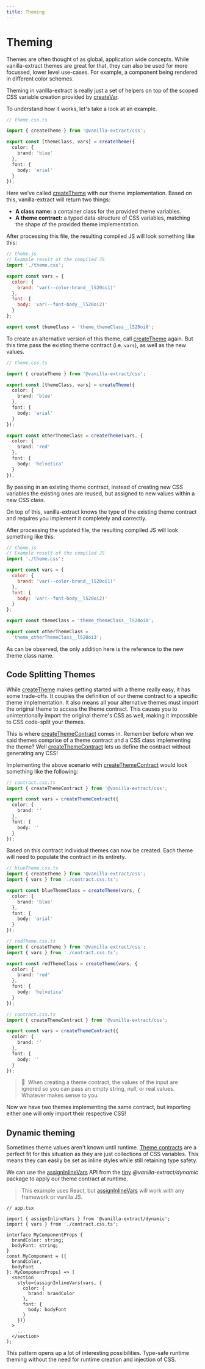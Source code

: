 ```yaml
---
title: Theming
---
```


# Theming

Themes are often thought of as global, application wide concepts. While vanilla-extract themes are great for that, they can also be used for more focussed, lower level use-cases.
For example, a component being rendered in different color schemes.

Theming in vanilla-extract is really just a set of helpers on top of the scoped CSS variable creation provided by [createVar](/documentation/api/create-var).

To understand how it works, let's take a look at an example.

```ts compiled
// theme.css.ts

import { createTheme } from '@vanilla-extract/css';

export const [themeClass, vars] = createTheme({
  color: {
    brand: 'blue'
  },
  font: {
    body: 'arial'
  }
});
```

Here we’ve called [createTheme] with our theme implementation.
Based on this, vanilla-extract will return two things:

- **A class name:** a container class for the provided theme variables.
- **A theme contract:** a typed data-structure of CSS variables, matching the shape of the provided theme implementation.

After processing this file, the resulting compiled JS will look something like this:

```js
// theme.js
// Example result of the compiled JS
import './theme.css';

export const vars = {
  color: {
    brand: 'var(--color-brand__l520oi1)'
  },
  font: {
    body: 'var(--font-body__l520oi2)'
  }
};

export const themeClass = 'theme_themeClass__l520oi0';
```

To create an alternative version of this theme, call [createTheme] again.
But this time pass the existing theme contract (i.e. `vars`), as well as the new values.

```ts compiled
// theme.css.ts

import { createTheme } from '@vanilla-extract/css';

export const [themeClass, vars] = createTheme({
  color: {
    brand: 'blue'
  },
  font: {
    body: 'arial'
  }
});

export const otherThemeClass = createTheme(vars, {
  color: {
    brand: 'red'
  },
  font: {
    body: 'helvetica'
  }
});
```

By passing in an existing theme contract, instead of creating new CSS variables the existing ones are reused, but assigned to new values within a new CSS class.

On top of this, vanilla-extract knows the type of the existing theme contract and requires you implement it completely and correctly.

After processing the updated file, the resulting compiled JS will look something like this:

```js
// theme.js
// Example result of the compiled JS
import './theme.css';

export const vars = {
  color: {
    brand: 'var(--color-brand__l520oi1)'
  },
  font: {
    body: 'var(--font-body__l520oi2)'
  }
};

export const themeClass = 'theme_themeClass__l520oi0';

export const otherThemeClass =
  'theme_otherThemeClass__l520oi3';
```

As can be observed, the only addition here is the reference to the new theme class name.

## Code Splitting Themes

While [createTheme] makes getting started with a theme really easy, it has some trade-offs.
It couples the definition of our theme contract to a specific theme implementation.
It also means all your alternative themes must import the original theme to access the theme contract.
This causes you to unintentionally import the original theme's CSS as well, making it impossible to CSS code-split your themes.

This is where [createThemeContract] comes in. Remember before when we said themes comprise of a theme contract and a CSS class implementing the theme? Well [createThemeContract] lets us define the contract without generating any CSS!

Implementing the above scenario with [createThemeContract] would look something like the following:

```ts compiled
// contract.css.ts
import { createThemeContract } from '@vanilla-extract/css';

export const vars = createThemeContract({
  color: {
    brand: ''
  },
  font: {
    body: ''
  }
});
```

Based on this contract individual themes can now be created. Each theme will need to populate the contract in its entirety.

```ts compiled
// blueTheme.css.ts
import { createTheme } from '@vanilla-extract/css';
import { vars } from './contract.css.ts';

export const blueThemeClass = createTheme(vars, {
  color: {
    brand: 'blue'
  },
  font: {
    body: 'arial'
  }
});

// redTheme.css.ts
import { createTheme } from '@vanilla-extract/css';
import { vars } from './contract.css.ts';

export const redThemeClass = createTheme(vars, {
  color: {
    brand: 'red'
  },
  font: {
    body: 'helvetica'
  }
});

// contract.css.ts
import { createThemeContract } from '@vanilla-extract/css';

export const vars = createThemeContract({
  color: {
    brand: ''
  },
  font: {
    body: ''
  }
});
```

> 🧠&nbsp;&nbsp;When creating a theme contract, the values of the input are ignored so you can pass an empty string, null, or real values. Whatever makes sense to you.

Now we have two themes implementing the same contract, but importing either one will only import their respective CSS!

## Dynamic theming

Sometimes theme values aren't known until runtime.
[Theme contracts](#theme-contracts) are a perfect fit for this situation as they are just collections of CSS variables.
This means they can easily be set as inline styles while still retaining type safety.

We can use the [assignInlineVars] API from the [tiny](https://bundlephobia.com/package/@vanilla-extract/dynamic) _@vanilla-extract/dynamic_ package to apply our theme contract at runtime.

> This example uses React, but [assignInlineVars] will work with any framework or vanilla JS.

```tsx
// app.tsx

import { assignInlineVars } from '@vanilla-extract/dynamic';
import { vars } from './contract.css.ts';

interface MyComponentProps {
  brandColor: string;
  bodyFont: string;
}
const MyComponent = ({
  brandColor,
  bodyFont
}: MyComponentProps) => (
  <section
    style={assignInlineVars(vars, {
      color: {
        brand: brandColor
      },
      font: {
        body: bodyFont
      }
    })}
  >
    ...
  </section>
);
```

This pattern opens up a lot of interesting possibilities. Type-safe runtime theming without the need for runtime creation and injection of CSS.

[createtheme]: /documentation/api/create-theme/
[createthemecontract]: /documentation/api/create-theme/
[assigninlinevars]: /documentation/packages/dynamic/#assigninlinevars
[theme-contracts]: #theme-contracts

